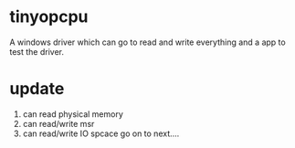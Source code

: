 # tinyopcpu
A windows driver which can go to read and write everything and a app to test the driver. 
# update
1) can read physical memory 
2) can read/write msr
3) can read/write IO spcace
go on to next....
